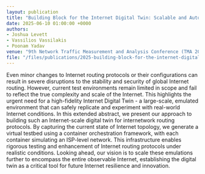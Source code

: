 ```yaml
---
layout: publication
title: "Building Block for the Internet Digital Twin: Scalable and Automated Internetwork Emulator"
date: 2025-06-10 01:00:00 +0000
authors:
- Joshua Levett
- Vassilios Vassilakis
- Poonam Yadav
venue: "9th Network Traffic Measurement and Analysis Conference (TMA 2025)"
file: "/files/publications/2025-building-block-for-the-internet-digital-twin.pdf"
---
```


Even minor changes to Internet routing protocols or their configurations can result in severe disruptions to the stability and security of global Internet routing. However, current test environments remain limited in scope and fail to reflect the true complexity and scale of the Internet. This highlights the urgent need for a high-fidelity Internet Digital Twin - a large-scale, emulated environment that can safely replicate and experiment with real-world Internet conditions. In this extended abstract, we present our approach to building such an Internet-scale digital twin for internetwork routing protocols. By capturing the current state of Internet topology, we generate a virtual testbed using a container orchestration framework, with each container simulating an ISP-level network. This infrastructure enables rigorous testing and enhancement of Internet routing protocols under realistic conditions. Looking ahead, our vision is to scale these emulations further to encompass the entire observable Internet, establishing the digital twin as a critical tool for future Internet resilience and innovation.